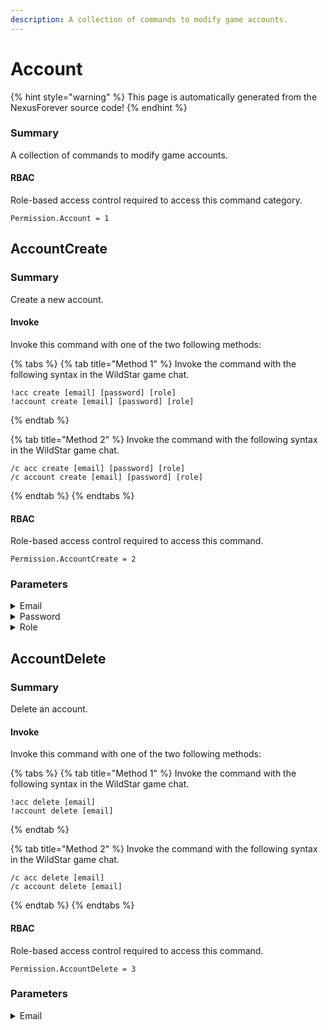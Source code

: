 ```yaml
---
description: A collection of commands to modify game accounts.
---
```


# Account

{% hint style="warning" %}
This page is automatically generated from the NexusForever source code!
{% endhint %}

### Summary

A collection of commands to modify game accounts.

#### RBAC

Role-based access control required to access this command category.

```
Permission.Account = 1
```

## AccountCreate

### Summary

Create a new account.

#### Invoke

Invoke this command with one of the two following methods:

{% tabs %}
{% tab title="Method 1" %}
Invoke the command with the following syntax in the WildStar game chat.

```
!acc create [email] [password] [role]
!account create [email] [password] [role]
```
{% endtab %}

{% tab title="Method 2" %}
Invoke the command with the following syntax in the WildStar game chat.

```
/c acc create [email] [password] [role]
/c account create [email] [password] [role]
```
{% endtab %}
{% endtabs %}

#### RBAC

Role-based access control required to access this command.

```
Permission.AccountCreate = 2
```

### Parameters

<details>

<summary>Email</summary>

#### Summary

Email address for the new account

#### Optional

No

</details>

<details>

<summary>Password</summary>

#### Summary

Password for the new account

#### Optional

No

</details>

<details>

<summary>Role</summary>

#### Summary

Role

#### Optional

Yes

</details>

## AccountDelete

### Summary

Delete an account.

#### Invoke

Invoke this command with one of the two following methods:

{% tabs %}
{% tab title="Method 1" %}
Invoke the command with the following syntax in the WildStar game chat.

```
!acc delete [email]
!account delete [email]
```
{% endtab %}

{% tab title="Method 2" %}
Invoke the command with the following syntax in the WildStar game chat.

```
/c acc delete [email]
/c account delete [email]
```
{% endtab %}
{% endtabs %}

#### RBAC

Role-based access control required to access this command.

```
Permission.AccountDelete = 3
```

### Parameters

<details>

<summary>Email</summary>

#### Summary

Email address of the account to delete

#### Optional

No

</details>

